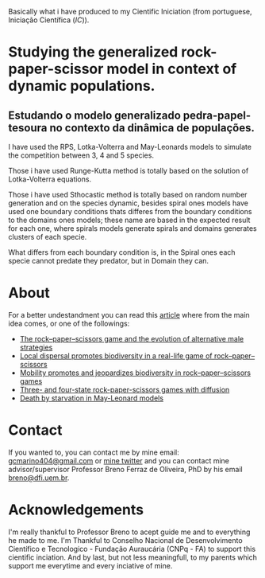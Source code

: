 
Basically what i have produced to my Cientific Iniciation (from portuguese, Iniciação Científica (_IC_)).

# Studying the generalized rock-paper-scissor model in context of dynamic populations.
## Estudando o modelo generalizado pedra-papel-tesoura no contexto da dinâmica de populações.


I have used the RPS, Lotka-Volterra and May-Leonards models to simulate the competition between 3, 4 and 5 species.

Those i have used Runge-Kutta method is totally based on the solution of Lotka-Volterra equations.

Those i have used Sthocastic method is totally based on random number generation and on the species dynamic, besides spiral ones models have used one boundary conditions thats 
differes from the boundary conditions to the domains ones models; these name are based in the expected result for each one, where spirals models generate spirals and domains 
generates clusters of each specie.

What differs from each boundary condition is, in the Spiral ones each specie cannot predate they predator, but in Domain they can.

# About

For a better undestandment you can read this [article](https://journals.aps.org/pre/abstract/10.1103/PhysRevE.86.036112) where from the main idea comes, or one of 
the followings:

- [The rock–paper–scissors game and the evolution of alternative male strategies](https://www.nature.com/articles/380240a0)
- [Local dispersal promotes biodiversity in a real-life game of rock–paper–scissors](https://www.nature.com/articles/nature00823)
- [Mobility promotes and jeopardizes biodiversity in rock–paper–scissors games](https://www.nature.com/articles/nature06095)
- [Three- and four-state rock-paper-scissors games with diffusion](https://journals.aps.org/pre/abstract/10.1103/PhysRevE.78.031906)
- [Death by starvation in May-Leonard models](https://iopscience.iop.org/article/10.1209/0295-5075/126/68002)

# Contact

If you wanted to, you can contact me by mine email: gcmarino404@gmail.com or [mine twitter](https://twitter.com/gmarinohimself) and you can contact mine advisor/supervisor Professor Breno Ferraz de Oliveira, PhD by his email breno@dfi.uem.br.

# Acknowledgements

I'm really thankful to Professor Breno to acept guide me and to everything he made to me. I'm Thankful to Conselho Nacional de Desenvolvimento Científico e Tecnologico - Fundação Auraucária (CNPq - FA) to support this cientific inciation. And by last, but not less meaningfull, to my parents which support me everytime and every inciative of mine.
